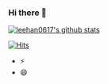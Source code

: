 ### Hi there 👋

<!--
**leehan0617/leehan0617** is a ✨ _special_ ✨ repository because its `README.md` (this file) appears on your GitHub profile.

Here are some ideas to get you started:

- 🔭 I’m currently working on ...
- 🌱 I’m currently learning ...
- 👯 I’m looking to collaborate on ...
- 🤔 I’m looking for help with ...
- 💬 Ask me about ...
- 📫 How to reach me: ...
- 😄 Pronouns: ...
- ⚡ Fun fact: ...
-->

[![leehan0617's github stats](https://github-readme-stats.vercel.app/api?username=leehan0617)](https://github.com/leehan0617/github-readme-stats)

[![Hits](https://hits.seeyoufarm.com/api/count/incr/badge.svg?url=https%3A%2F%2Fgithub.com%2Fleehan0617%2Fhit-counter&count_bg=%2379C83D&title_bg=%23555555&icon=waze.svg&icon_color=%23E5D5D5&title=hits&edge_flat=false)](https://hits.seeyoufarm.com)


- ⚡
- 😄

